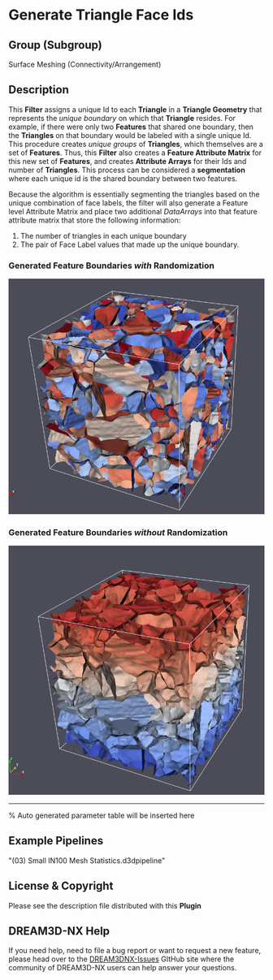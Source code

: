 Generate Triangle Face Ids
============

## Group (Subgroup)

Surface Meshing (Connectivity/Arrangement)

## Description

This **Filter** assigns a unique Id to each **Triangle** in a **Triangle Geometry** that represents the _unique
boundary_ on which that **Triangle** resides. For example, if there were only two **Features** that shared one boundary,
then the **Triangles** on that boundary would be labeled with a single unique Id. This procedure creates _unique groups_
of **Triangles**, which themselves are a set of **Features**. Thus, this **Filter** also creates a **Feature Attribute
Matrix** for this new set of **Features**, and creates **Attribute Arrays** for their Ids and number of **Triangles**. This
process can be considered a **segmentation** where each unique id is the shared boundary between two features.

Because the algorithm is essentially segmenting the triangles based on the unique combination of face labels, the filter will
also generate a Feature level Attribute Matrix and place two additional _DataArrays_ into that feature attribute matrix
that store the following information:

1. The number of triangles in each unique boundary
2. The pair of Face Label values that made up the unique boundary.

### Generated Feature Boundaries _with_ Randomization

![Example Surface Mesh Coloring By Feature Face Id](Images/SharedFeaturFace_1.png)

### Generated Feature Boundaries _without_ Randomization

![Example Surface Mesh Coloring By Feature Face Id](Images/SharedFeaturFace_2.png)

---------------

% Auto generated parameter table will be inserted here

## Example Pipelines

"(03) Small IN100 Mesh Statistics.d3dpipeline"

## License & Copyright

Please see the description file distributed with this **Plugin**

## DREAM3D-NX Help

If you need help, need to file a bug report or want to request a new feature, please head over to the [DREAM3DNX-Issues](https://github.com/BlueQuartzSoftware/DREAM3DNX-Issues) GItHub site where the community of DREAM3D-NX users can help answer your questions.
